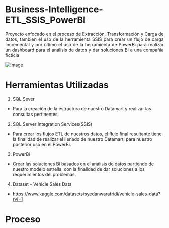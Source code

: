 # Business-Intelligence-ETL_SSIS_PowerBI

<div align='justify'> 
  Proyecto enfocado en el proceso de Extracción, Transformación y Carga de datos, tambien el uso de la herramienta SSIS para crear un flujo de carga incremental y por último el uso de la herramienta de PowerBi para realizar un dashboard para el análisis de datos y dar soluciones Bi a una compañia ficticia </div>


![image](https://github.com/Marioarellano21/Business-Intelligence-ETL_SSIS_PowerBI/assets/146877817/2aa8375a-1b12-4765-af83-02659317d5f4) 

# Herramientas Utilizadas

1. SQL Sever
* Para la creación de la estructura de nuestro Datamart y realizar las consultas pertinentes.  
2. SQL Server Integration Services(SSIS)
* Para crear los flujos ETL de nuestros datos, el flujo final resultante tiene la finalidad de realizar el llenado de nuestro Datamart, para nuestro posterior uso en el PowerBi.
3. PowerBi
*  Crear las soluciones Bi basados en el análisis de datos partiendo de nuestro modelo estrella, con la finalidad de dar soluciones a los requerimientos del problemas.
4. Dataset - Vehicle Sales Data
* https://www.kaggle.com/datasets/syedanwarafridi/vehicle-sales-data?rvi=1

# Proceso
